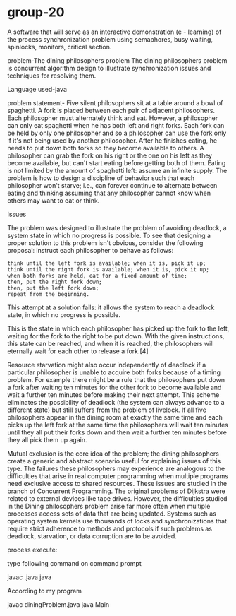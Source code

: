 group-20
========
A software that will serve as an interactive demonstration (e - learning) of the process synchronization problem using 
semaphores, busy waiting, spinlocks, monitors, critical section. 

problem-The dining philosophers problem
The dining philosophers problem is concurrent algorithm design to illustrate synchronization issues and techniques for resolving 
them.

Language used-java

problem statement-
Five silent philosophers sit at a table around a bowl of spaghetti. A fork is placed between each pair of adjacent 
philosophers. Each philosopher must alternately think and eat. However, a philosopher can only eat spaghetti when 
he has both left and right forks. Each fork can be held by only one philosopher and so a philosopher can use the 
fork only if it's not being used by another philosopher. After he finishes eating, he needs to put down both forks 
so they become available to others. A philosopher can grab the fork on his right or the one on his left as they become
available, but can't start eating before getting both of them.
Eating is not limited by the amount of spaghetti left: assume an infinite supply.
The problem is how to design a discipline of behavior  such that each philosopher won't starve; i.e., can forever 
continue to alternate between eating and thinking assuming that any philosopher cannot know when others may want to 
eat or think.

Issues

The problem was designed to illustrate the problem of avoiding deadlock, a system state in which no progress is possible. To see that designing a proper solution to this problem isn't obvious, consider the following proposal: instruct each philosopher to behave as follows:

    think until the left fork is available; when it is, pick it up;
    think until the right fork is available; when it is, pick it up;
    when both forks are held, eat for a fixed amount of time;
    then, put the right fork down;
    then, put the left fork down;
    repeat from the beginning.

This attempt at a solution fails: it allows the system to reach a deadlock state, in which no progress is possible.

This is the state in which each philosopher has picked up the fork to the left, waiting for the fork to the right to 
be put down. With the given instructions, this state can be reached, and when it is reached, the philosophers will 
eternally wait for each other to release a fork.[4]

Resource starvation might also occur independently of deadlock if a particular philosopher is unable to acquire both 
forks because of a timing problem. For example there might be a rule that the philosophers put down a fork after 
waiting ten minutes for the other fork to become available and wait a further ten minutes before making their next
attempt. This scheme eliminates the possibility of deadlock (the system can always advance to a different state) but 
still suffers from the problem of livelock. If all five philosophers appear in the dining room at exactly the same 
time and each picks up the left fork at the same time the philosophers will wait ten minutes until they all put their
forks down and then wait a further ten minutes before they all pick them up again.

Mutual exclusion is the core idea of the problem; the dining philosophers create a generic and abstract scenario useful
for explaining issues of this type. The failures these philosophers may experience are analogous to the difficulties 
that arise in real computer programming when multiple programs need exclusive access to shared resources. These issues
are studied in the branch of Concurrent Programming. The original problems of Dijkstra were related to external devices
like tape drives. However, the difficulties studied in the Dining philosophers problem arise far more often when 
multiple processes access sets of data that are being updated. Systems such as operating system kernels use thousands 
of locks and synchronizations that require strict adherence to methods and protocols if such problems as deadlock, 
starvation, or data corruption are to be avoided.


process execute:



type following command on command prompt


javac <fileName>.java
java <MainclassName>



According to  my program

javac diningProblem.java
java Main

 
 


  
